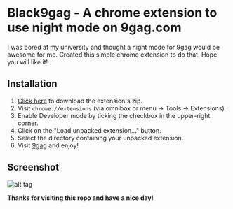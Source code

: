 # Black9gag - A chrome extension to use night mode on 9gag.com

I was bored at my university and thought a night mode for 9gag would be awesome for me. Created this simple chrome extension to do that. Hope you will like it!

## Installation
1. [Click here](https://github.com/walcott911/black9gag/archive/master.zip) to download the extension's zip. 
2. Visit `chrome://extensions` (via omnibox or menu -> Tools -> Extensions).
3. Enable Developer mode by ticking the checkbox in the upper-right corner.
4. Click on the "Load unpacked extension..." button.
5. Select the directory containing your unpacked extension.
6. Visit [9gag](http://9gag.com) and enjoy! 

## Screenshot
![alt tag](http://i.imgur.com/Iee905f.png)

**Thanks for visiting this repo and have a nice day!**
